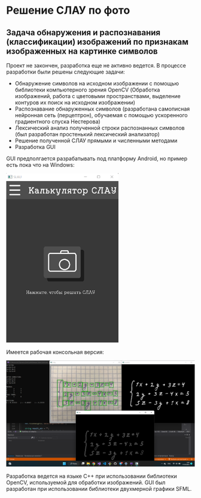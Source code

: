 <h1>Решение СЛАУ по фото</h1>
<h2>Задача обнаружения и распознавания (классификации) изображений по признакам изображенных на картинке символов</h2>
<p>Проект не закончен, разработка еще не активно ведется. В процессе разработки были решены следующие задачи:</p>
<ul>
  <li>Обнаружение символов на исходном изображении с помощью библиотеки компьютерного зрения OpenCV (Обработка изображений, работа с цветовыми пространствами, выделение контуров их поиск на исходном изображении)</li>
  <li>Распознавание обнаруженных символов (разработана самописная нейронная сеть (перцептрон), обучаемая с помощью ускоренного градиентного спуска Нестерова)</li>
  <li>Лексический анализ полученной строки распознанных символов (был разработан простенький лексический анализатор)</li>
  <li>Решение полученной СЛАУ прямыми и численными методами</li>
  <li>Разработка GUI</li>
</ul>
<p>GUI предполгается разрабатывать под платформу Android, но пример есть пока что на Windows:</p>
<img src="demo/demo_gui.png" width=300px>
<p>Имеется рабочая консольная версия:<p>
<img src="demo/demo_console.png" width=800px>
<p>Разработка ведется на языке С++ при использовании библиотеки OpenCV, используемой для обработки изображений. GUI был разработан при использовании библиотеки двухмерной графики SFML.</p>
